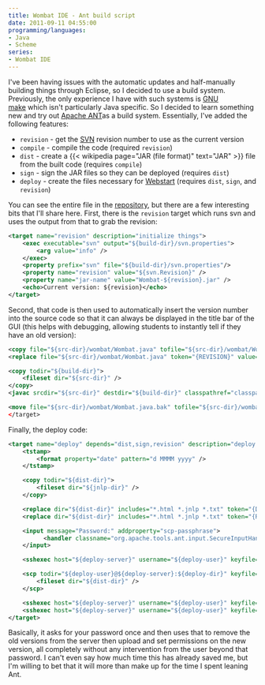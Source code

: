 ```yaml
---
title: Wombat IDE - Ant build script
date: 2011-09-11 04:55:00
programming/languages:
- Java
- Scheme
series:
- Wombat IDE
---
```

I've been having issues with the automatic updates and half-manually building things through Eclipse, so I decided to use a build system. Previously, the only experience I have with such systems is <a title="GNU make homepage" href="http://www.gnu.org/software/make/manual/make.html">GNU make</a> which isn't particularly Java specific. So I decided to learn something new and try out <a title="Apache Ant Homepage" href="http://ant.apache.org/">Apache ANT</a>as a build system. Essentially, I've added the following features:

* `revision` - get the [SVN](http://subversion.apache.org/ "Apache Subversion") revision number to use as the current version
* `compile` - compile the code (required `revision`)
* `dist` - create a {{< wikipedia page="JAR (file format)" text="JAR" >}} file from the built code (requires `compile`)
* `sign` - sign the JAR files so they can be deployed (requires `dist`)
* `deploy` - create the files necessary for [Webstart](http://www.oracle.com/technetwork/java/javase/tech/index-jsp-136112.html "Java Webstart Homepage") (requires `dist`, `sign`, and `revision`)


<!--more-->

You can see the entire file in the <a title="Wombat IDE Source Code" href="https://code.google.com/p/wombat-ide/source/checkout">repository</a>, but there are a few interesting bits that I'll share here. First, there is the `revision` target which runs svn and uses the output from that to grab the revision:

```xml
<target name="revision" description="initialize things">
	<exec executable="svn" output="${build-dir}/svn.properties">
		<arg value="info" />
	</exec>
	<property prefix="svn" file="${build-dir}/svn.properties"/>
	<property name="revision" value="${svn.Revision}" />
	<property name="jar-name" value="Wombat-${revision}.jar" />
	<echo>Current version: ${revision}</echo>
</target>
```

Second, that code is then used to automatically insert the version number into the source code so that it can always be displayed in the title bar of the GUI (this helps with debugging, allowing students to instantly tell if they have an old version):

```xml
<copy file="${src-dir}/wombat/Wombat.java" tofile="${src-dir}/wombat/Wombat.java.bak" />
<replace file="${src-dir}/wombat/Wombat.java" token="{REVISION}" value="${revision}" />

<copy todir="${build-dir}">
	<fileset dir="${src-dir}" />
</copy>
<javac srcdir="${src-dir}" destdir="${build-dir}" classpathref="classpath" />

<move file="${src-dir}/wombat/Wombat.java.bak" tofile="${src-dir}/wombat/Wombat.java" />
</target>
```

Finally, the deploy code:

```xml
<target name="deploy" depends="dist,sign,revision" description="deploy to webstart">
	<tstamp>
		<format property="date" pattern="d MMMM yyyy" />
	</tstamp>

	<copy todir="${dist-dir}">
		<fileset dir="${jnlp-dir}" />
	</copy>

	<replace dir="${dist-dir}" includes="*.html *.jnlp *.txt" token="{DATE}" value="${date}" />
	<replace dir="${dist-dir}" includes="*.html *.jnlp *.txt" token="{REVISION}" value="${revision}" />

	<input message="Password:" addproperty="scp-passphrase">
	      <handler classname="org.apache.tools.ant.input.SecureInputHandler" />
	</input>

	<sshexec host="${deploy-server}" username="${deploy-user}" keyfile="${user.home}/.ssh/id_dsa" passphrase="${scp-passphrase}" trust="yes" command="rm -f ${deploy-dir}/Wombat-*.jar" failonerror="false" />

	<scp todir="${deploy-user}@${deploy-server}:${deploy-dir}" keyfile="${user.home}/.ssh/id_dsa" passphrase="${scp-passphrase}" trust="yes">
		<fileset dir="${dist-dir}" />
	</scp>

	<sshexec host="${deploy-server}" username="${deploy-user}" keyfile="${user.home}/.ssh/id_dsa" passphrase="${scp-passphrase}" trust="yes" command="chmod 755 ${deploy-dir}" />
	<sshexec host="${deploy-server}" username="${deploy-user}" keyfile="${user.home}/.ssh/id_dsa" passphrase="${scp-passphrase}" trust="yes" command="chmod 664 ${deploy-dir}/*" />
</target>
```

Basically, it asks for your password once and then uses that to remove the old versions from the server then upload and set permissions on the new version, all completely without any intervention from the user beyond that password. I can't even say how much time this has already saved me, but I'm willing to bet that it will more than make up for the time I spent leaning Ant.